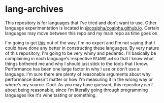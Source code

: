 # lang-archives

This repository is for languages that I've tried and don't want to use. Other
language experimentation is located in
[@coalpha/coalpha.github.io](https://github.com/Coalpha/coalpha.github.io).
Certain languages may move between this repo and my main repo as time goes on.

I'm going to get
[this](https://pchiusano.github.io/2014-10-11/defensive-writing.html)
out of the way.
I'm no expert and I'm not saying that I could have done any better in
constructing these languages. By very nature of this repository, I'm going to be
very whiny and pedantic. I'll basically be complaining in each language's
respective `README.md` so that I know what things bothered me and why I should
just stick to the tools that I know. Performance has been one large factor in
why I use or don't use a language. I'm sure there are plenty of reasonable
arguments about why performance doesn't matter or how I'm measuring it in the
wrong way or where's my source. Cool. As you may have guessed, this repository
*isn't* about being reasonable, since I'm literally going through programming
languages like it's wine tasting or something.

